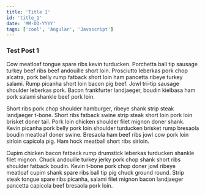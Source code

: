 ```yaml
---
title: 'Title 1'
id: 'title_1'
date: 'MM-DD-YYYY'
tags: ['cool', 'Angular', 'Javascript']
---
```


### Test Post 1

Cow meatloaf tongue spare ribs kevin turducken. Porchetta ball tip sausage turkey beef ribs beef andouille short loin. Prosciutto leberkas pork chop alcatra, pork belly rump fatback short loin ham pancetta ribeye turkey salami. Rump picanha short loin bacon pig beef. Jowl tri-tip sausage shoulder leberkas pork. Bacon frankfurter landjaeger, boudin kielbasa ham pork salami shankle beef pork loin.

Short ribs pork chop shoulder hamburger, ribeye shank strip steak landjaeger t-bone. Short ribs fatback swine strip steak short loin pork loin brisket doner tail. Pork loin chicken shoulder filet mignon doner shank. Kevin picanha pork belly pork loin shoulder turducken brisket rump bresaola boudin meatloaf doner swine. Bresaola ham beef ribs jowl cow pork loin sirloin capicola pig. Ham hock meatball short ribs sirloin.

Cupim chicken bacon fatback rump drumstick leberkas turducken shankle filet mignon. Chuck andouille turkey jerky pork chop shank short ribs shoulder fatback boudin. Kevin t-bone pork chop doner jowl ribeye meatloaf cupim shank spare ribs ball tip pig chuck ground round. Strip steak tongue spare ribs picanha, salami filet mignon bacon landjaeger pancetta capicola beef bresaola pork loin.

